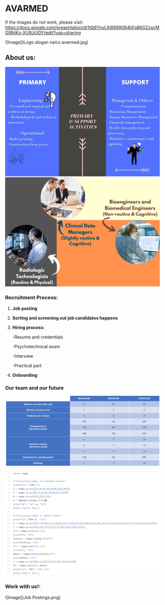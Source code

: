 #                                                                               AVARMED

If the images do not work, please visit: https://docs.google.com/presentation/d/1tQ6YnvLIhR6890R4hFa8KOZzscMGlRhlKx-XU9JUlDY/edit?usp=sharing

![Image](Logo slogan naics avarmed.jpg)

## About us:
![Image](https://github.com/Ainhoa-Urtasun-UPNA/hohr-project-group-assignment-avarmed/blob/gh-pages/Primary%20and%20support%20activities.jpg)
![Image](https://github.com/Ainhoa-Urtasun-UPNA/hohr-project-group-assignment-avarmed/blob/gh-pages/Cognitive%20Routine%20Esquema.jpg)


### Recruitment Process:

1) **Job posting**

2) **Sorting and screening out job candidates happens**

3) **Hiring process:**

   -Resume and credentials

   -Psychotechnical exam 

   -Interview

   -Practical part

4) **Onboarding**


### Our team and our future
![Image](predictionworkers.PNG)


![Image](code.PNG)


### Work with us!:  
![Image](Job Postings.png)
